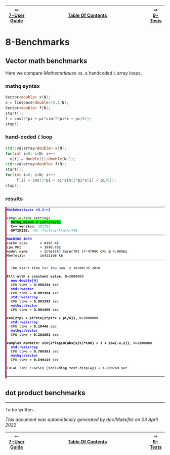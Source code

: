 
| ⇦ <br />[7-User Guide](user-guide.md)  | <br />[Table Of Contents](toc.md)<br /> <img width=1000/> | ⇨ <br />[9-Tests](test.md)   |
| ----------- | ----------- | ----------- |



# 8-Benchmarks



## Vector math benchmarks 

Here we compare _Mathematiques_ vs. a handcoded `C` array loops.

### mathq syntax 
```C++
Vector<double> x(N);
x = linspace<double>(0,1,N);
Vector<double> f(N);
start();
f = cos(2*pi + pi*sin(2*pi*x + pi/6));
stop();
```

### hand-coded `C` loop 
```C++
std::valarray<double> x(N);
for(int i=0; i<N; i++)
  x[i] = double(i)/double(N-1);
std::valarray<double> f(N);
start();
for(int i=0; i<N; i++)
     f[i] = cos(2*pi + pi*sin(2*pi*x[i] + pi/6));
stop();
```
### results

![benchmarks](../files/benchmark.png)


## dot product benchmarks
---------------------------------------------------------------------------
To be written...



_This document was automatically generated by doc/Makefile on 03 April 2022_


| ⇦ <br />[7-User Guide](user-guide.md)  | <br />[Table Of Contents](toc.md)<br /> <img width=1000/> | ⇨ <br />[9-Tests](test.md)   |
| ----------- | ----------- | ----------- |
